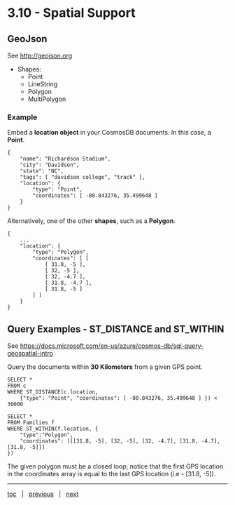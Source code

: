 # 3.10 - Spatial Support

## GeoJson

See http://geojson.org

- Shapes:
  - Point
  - LineString
  - Polygon
  - MultiPolygon

### Example

Embed a **location object** in your CosmosDB documents.  In this case, a **Point**.

```
{
    "name": "Richardson Stadium",
    "city": "Davidson",
    "state": "NC",
    "tags": [ "davidson college", "track" ],
    "location": {
        "type": "Point",
        "coordinates": [ -80.843276, 35.499648 ]
    }
}
```

Alternatively, one of the other **shapes**, such as a **Polygon**.

```
{
    ...
    "location": {
        "type": "Polygon",
        "coordinates": [ [
            [ 31.8, -5 ],
            [ 32, -5 ],
            [ 32, -4.7 ],
            [ 31.8, -4.7 ],
            [ 31.8, -5 ]
        ] ]
    }
}
```

## Query Examples - ST_DISTANCE and ST_WITHIN

See https://docs.microsoft.com/en-us/azure/cosmos-db/sql-query-geospatial-intro

Query the documents within **30 Kilometers** from a given GPS point.

```
SELECT *
FROM c
WHERE ST_DISTANCE(c.location, 
    {"type": "Point", "coordinates": [ -80.843276, 35.499648 ] }) < 30000
```


```
SELECT *
FROM Families f
WHERE ST_WITHIN(f.location, {
    "type":"Polygon",
    "coordinates": [[[31.8, -5], [32, -5], [32, -4.7], [31.8, -4.7], [31.8, -5]]]
})
```

The given polygon must be a closed loop; notice that the first GPS location in the coordinates
array is equal to the last GPS location (i.e - [31.8, -5]).


---

[toc](0_table_of_contents.md) &nbsp; |  &nbsp; [previous](3_09_ttl.md) &nbsp; | &nbsp; [next](3_11_azure_monitor.md) &nbsp;
